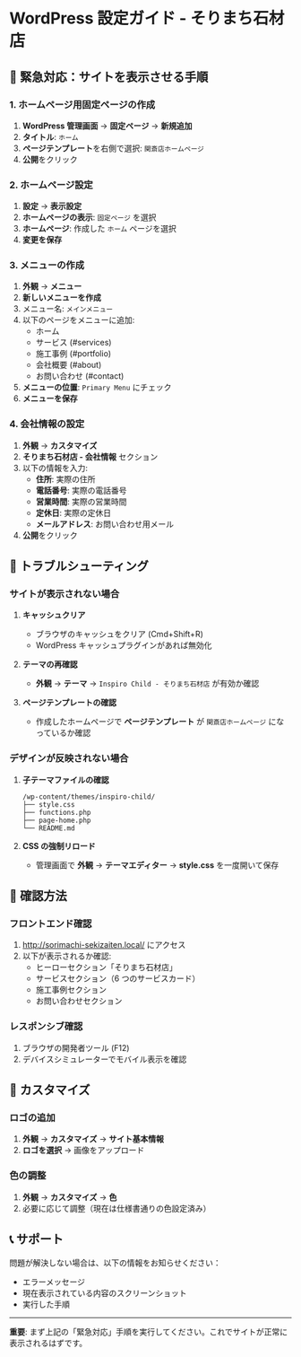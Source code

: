 # WordPress 設定ガイド - そりまち石材店

## 🚀 緊急対応：サイトを表示させる手順

### 1. ホームページ用固定ページの作成

1. **WordPress 管理画面** → **固定ページ** → **新規追加**
2. **タイトル**: `ホーム`
3. **ページテンプレート**を右側で選択: `関斎店ホームページ`
4. **公開**をクリック

### 2. ホームページ設定

1. **設定** → **表示設定**
2. **ホームページの表示**: `固定ページ` を選択
3. **ホームページ**: 作成した `ホーム` ページを選択
4. **変更を保存**

### 3. メニューの作成

1. **外観** → **メニュー**
2. **新しいメニューを作成**
3. メニュー名: `メインメニュー`
4. 以下のページをメニューに追加:
   - ホーム
   - サービス (#services)
   - 施工事例 (#portfolio)
   - 会社概要 (#about)
   - お問い合わせ (#contact)
5. **メニューの位置**: `Primary Menu` にチェック
6. **メニューを保存**

### 4. 会社情報の設定

1. **外観** → **カスタマイズ**
2. **そりまち石材店 - 会社情報** セクション
3. 以下の情報を入力:
   - **住所**: 実際の住所
   - **電話番号**: 実際の電話番号
   - **営業時間**: 実際の営業時間
   - **定休日**: 実際の定休日
   - **メールアドレス**: お問い合わせ用メール
4. **公開**をクリック

## 🔧 トラブルシューティング

### サイトが表示されない場合

1. **キャッシュクリア**

   - ブラウザのキャッシュをクリア (Cmd+Shift+R)
   - WordPress キャッシュプラグインがあれば無効化

2. **テーマの再確認**

   - **外観** → **テーマ** → `Inspiro Child - そりまち石材店` が有効か確認

3. **ページテンプレートの確認**
   - 作成したホームページで **ページテンプレート** が `関斎店ホームページ` になっているか確認

### デザインが反映されない場合

1. **子テーマファイルの確認**

   ```
   /wp-content/themes/inspiro-child/
   ├── style.css
   ├── functions.php
   ├── page-home.php
   └── README.md
   ```

2. **CSS の強制リロード**
   - 管理画面で **外観** → **テーマエディター** → **style.css** を一度開いて保存

## 📱 確認方法

### フロントエンド確認

1. http://sorimachi-sekizaiten.local/ にアクセス
2. 以下が表示されるか確認:
   - ヒーローセクション「そりまち石材店」
   - サービスセクション（6 つのサービスカード）
   - 施工事例セクション
   - お問い合わせセクション

### レスポンシブ確認

1. ブラウザの開発者ツール (F12)
2. デバイスシミュレーターでモバイル表示を確認

## 🎨 カスタマイズ

### ロゴの追加

1. **外観** → **カスタマイズ** → **サイト基本情報**
2. **ロゴを選択** → 画像をアップロード

### 色の調整

1. **外観** → **カスタマイズ** → **色**
2. 必要に応じて調整（現在は仕様書通りの色設定済み）

## 📞 サポート

問題が解決しない場合は、以下の情報をお知らせください：

- エラーメッセージ
- 現在表示されている内容のスクリーンショット
- 実行した手順

---

**重要**: まず上記の「緊急対応」手順を実行してください。これでサイトが正常に表示されるはずです。
